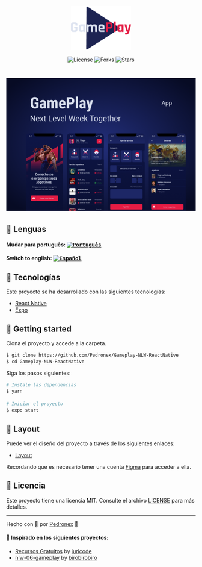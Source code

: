 <p align="center">
  <img alt="gameplay" src="../../assets/logo.png" width="160px">
</p>

<p align="center">
  <img  src="https://img.shields.io/static/v1?label=license&message=MIT&color=991f36&labelColor=0D133D" alt="License">
  
  <img src="https://img.shields.io/github/forks/pedronex/Gameplay-NLW-ReactNative?label=forks&message=MIT&color=991f36&labelColor=0D133D" alt="Forks">

  <img src="https://img.shields.io/github/forks/pedronex/Gameplay-NLW-ReactNative?label=stars&message=MIT&color=991f36&labelColor=0D133D" alt="Stars">
</p>

<h1 align="center">
    <img alt="gameplay" title="Gameplay" src="../../assets/cover.png" />
</h1>

## 💬 Lenguas

#### Mudar para português: <kbd>[<img title="Português" alt="Português" src="https://imgur.com/saCuWe2.png" width="22">](../../README.md)</kbd>

#### Switch to english: <kbd>[<img title="Español" alt="Español" src="https://raw.githubusercontent.com/iuricode/recursos-gratuitos/master/flags/eua.png" width="22">](../espanol/README.es.md)</kbd>

## 🧪 Tecnologías

Este proyecto se ha desarrollado con las siguientes tecnologías:

- [React Native](https://reactnative.dev/)
- [Expo](https://expo.io/)

## 🚀 Getting started

Clona el proyecto y accede a la carpeta.

```bash
$ git clone https://github.com/Pedronex/Gameplay-NLW-ReactNative
$ cd Gameplay-NLW-ReactNative
```

Siga los pasos siguientes:

```bash
# Instale las dependencias
$ yarn

# Iniciar el proyecto
$ expo start
```

## 🔖 Layout

Puede ver el diseño del proyecto a través de los siguientes enlaces:

- [Layout](https://www.figma.com/file/0kv33XYjvOgvKGKHBaiR07/GamePlay-NLW-Together/duplicate)

Recordando que es necesario tener una cuenta [Figma](http://figma.com/) para acceder a ella.

## 📝 Licencia

Este proyecto tiene una licencia MIT. Consulte el archivo [LICENSE](LICENSE.md) para más detalles.

---

Hecho con 💜 por [Pedronex](https://pedronex.github.io/Pedronex/) 👋

#### 💙 Inspirado en los siguientes proyectos:

- [Recursos Gratuitos](https://github.com/iuricode/recursos-gratuitos) by [iuricode](https://iuricode-links.vercel.app)
- [nlw-06-gameplay](https://github.com/birobirobiro/nlw-06-gameplay) by [birobirobiro](https://birobirobiro.dev)
